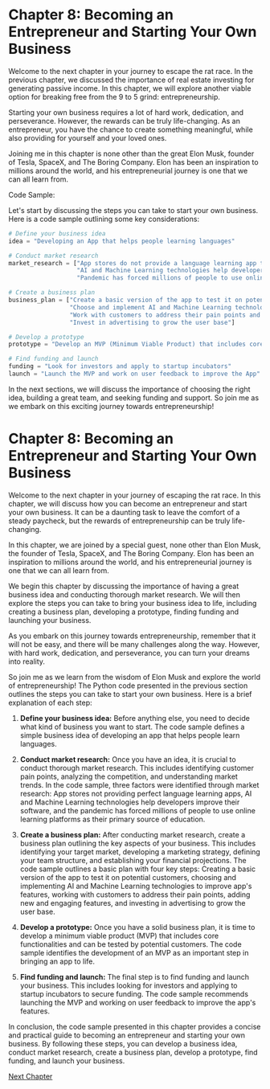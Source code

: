 # Chapter 8: Becoming an Entrepreneur and Starting Your Own Business

Welcome to the next chapter in your journey to escape the rat race. In the previous chapter, we discussed the importance of real estate investing for generating passive income. In this chapter, we will explore another viable option for breaking free from the 9 to 5 grind: entrepreneurship.

Starting your own business requires a lot of hard work, dedication, and perseverance. However, the rewards can be truly life-changing. As an entrepreneur, you have the chance to create something meaningful, while also providing for yourself and your loved ones.

Joining me in this chapter is none other than the great Elon Musk, founder of Tesla, SpaceX, and The Boring Company. Elon has been an inspiration to millions around the world, and his entrepreneurial journey is one that we can all learn from.

Code Sample: 

Let's start by discussing the steps you can take to start your own business. Here is a code sample outlining some key considerations:

```python
# Define your business idea
idea = "Developing an App that helps people learning languages"

# Conduct market research
market_research = ["App stores do not provide a language learning app that is considered perfect by users",
                   "AI and Machine Learning technologies help developers improve their software",
                   "Pandemic has forced millions of people to use online learning platforms as their primary source of education"]

# Create a business plan
business_plan = ["Create a basic version of the app to test it on potential customers",
                 "Choose and implement AI and Machine Learning technologies to improve app's features",
                 "Work with customers to address their pain points and add new and engaging features",
                 "Invest in advertising to grow the user base"]

# Develop a prototype
prototype = "Develop an MVP (Minimum Viable Product) that includes core functionalities and can be tested by potential customers"

# Find funding and launch
funding = "Look for investors and apply to startup incubators"
launch = "Launch the MVP and work on user feedback to improve the App"
```

In the next sections, we will discuss the importance of choosing the right idea, building a great team, and seeking funding and support. So join me as we embark on this exciting journey towards entrepreneurship!
# Chapter 8: Becoming an Entrepreneur and Starting Your Own Business

Welcome to the next chapter in your journey of escaping the rat race. In this chapter, we will discuss how you can become an entrepreneur and start your own business. It can be a daunting task to leave the comfort of a steady paycheck, but the rewards of entrepreneurship can be truly life-changing.

In this chapter, we are joined by a special guest, none other than Elon Musk, the founder of Tesla, SpaceX, and The Boring Company. Elon has been an inspiration to millions around the world, and his entrepreneurial journey is one that we can all learn from.

We begin this chapter by discussing the importance of having a great business idea and conducting thorough market research. We will then explore the steps you can take to bring your business idea to life, including creating a business plan, developing a prototype, finding funding and launching your business.

As you embark on this journey towards entrepreneurship, remember that it will not be easy, and there will be many challenges along the way. However, with hard work, dedication, and perseverance, you can turn your dreams into reality.

So join me as we learn from the wisdom of Elon Musk and explore the world of entrepreneurship!
The Python code presented in the previous section outlines the steps you can take to start your own business. Here is a brief explanation of each step:

1. **Define your business idea:** Before anything else, you need to decide what kind of business you want to start. The code sample defines a simple business idea of developing an app that helps people learn languages.

2. **Conduct market research:** Once you have an idea, it is crucial to conduct thorough market research. This includes identifying customer pain points, analyzing the competition, and understanding market trends. In the code sample, three factors were identified through market research: App stores not providing perfect language learning apps, AI and Machine Learning technologies help developers improve their software, and the pandemic has forced millions of people to use online learning platforms as their primary source of education.

3. **Create a business plan:** After conducting market research, create a business plan outlining the key aspects of your business. This includes identifying your target market, developing a marketing strategy, defining your team structure, and establishing your financial projections. The code sample outlines a basic plan with four key steps: Creating a basic version of the app to test it on potential customers, choosing and implementing AI and Machine Learning technologies to improve app's features, working with customers to address their pain points, adding new and engaging features, and investing in advertising to grow the user base.

4. **Develop a prototype:** Once you have a solid business plan, it is time to develop a minimum viable product (MVP) that includes core functionalities and can be tested by potential customers. The code sample identifies the development of an MVP as an important step in bringing an app to life.

5. **Find funding and launch:** The final step is to find funding and launch your business. This includes looking for investors and applying to startup incubators to secure funding. The code sample recommends launching the MVP and working on user feedback to improve the app's features.

In conclusion, the code sample presented in this chapter provides a concise and practical guide to becoming an entrepreneur and starting your own business. By following these steps, you can develop a business idea, conduct market research, create a business plan, develop a prototype, find funding, and launch your business.


[Next Chapter](09_Chapter09.md)